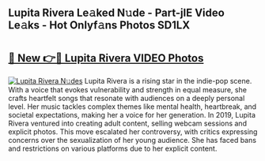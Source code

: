 ## Lupita Rivera Le𝚊ked N𝚞de - Part-jlE Video Le𝚊ks - Hot Onlyf𝚊ns Photos SD1LX

# <h2><a href="http://ab85670.deff.icu/?id=Lupita+Rivera">🔗 New 👉🔴 Lupita Rivera VIDEO Photos</a></h2>

[![Lupita Rivera N𝚞des](https://i.imgur.com/rIISA9y.gif)](http://ab85670.deff.icu/?id=Lupita+Rivera)
Lupita Rivera is a rising star in the indie-pop scene. With a voice that evokes vulnerability and strength in equal measure, she crafts heartfelt songs that resonate with audiences on a deeply personal level. Her music tackles complex themes like mental health, heartbreak, and societal expectations, making her a voice for her generation. In 2019, Lupita Rivera ventured into creating adult content, selling webcam sessions and explicit photos. This move escalated her controversy, with critics expressing concerns over the sexualization of her young audience. She has faced bans and restrictions on various platforms due to her explicit content.
